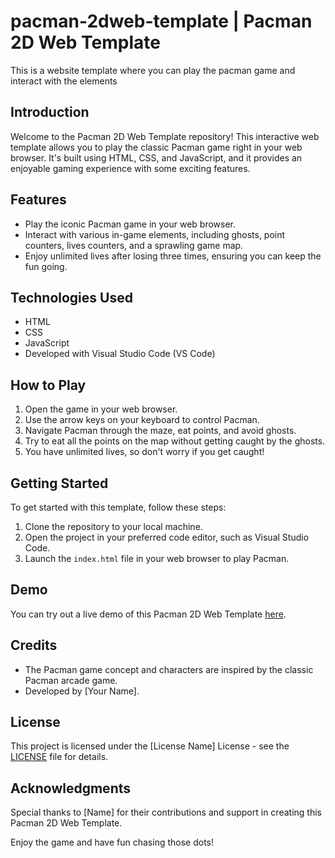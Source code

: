 # pacman-2dweb-template | Pacman 2D Web Template
This is a website template where you can play the pacman game and interact with the elements

## Introduction
Welcome to the Pacman 2D Web Template repository! This interactive web template allows you to play the classic Pacman game right in your web browser. It's built using HTML, CSS, and JavaScript, and it provides an enjoyable gaming experience with some exciting features.

## Features
- Play the iconic Pacman game in your web browser.
- Interact with various in-game elements, including ghosts, point counters, lives counters, and a sprawling game map.
- Enjoy unlimited lives after losing three times, ensuring you can keep the fun going.

## Technologies Used
- HTML
- CSS
- JavaScript
- Developed with Visual Studio Code (VS Code)

## How to Play
1. Open the game in your web browser.
2. Use the arrow keys on your keyboard to control Pacman.
3. Navigate Pacman through the maze, eat points, and avoid ghosts.
4. Try to eat all the points on the map without getting caught by the ghosts.
5. You have unlimited lives, so don't worry if you get caught!

## Getting Started
To get started with this template, follow these steps:

1. Clone the repository to your local machine.
2. Open the project in your preferred code editor, such as Visual Studio Code.
3. Launch the `index.html` file in your web browser to play Pacman.

## Demo
You can try out a live demo of this Pacman 2D Web Template [here](https://github.com/c-onfused69/pacman-2dweb-template).

## Credits
- The Pacman game concept and characters are inspired by the classic Pacman arcade game.
- Developed by [Your Name].

## License
This project is licensed under the [License Name] License - see the [LICENSE](LICENSE) file for details.

## Acknowledgments
Special thanks to [Name] for their contributions and support in creating this Pacman 2D Web Template.

Enjoy the game and have fun chasing those dots!

